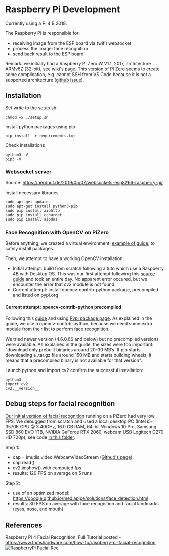 # Raspberry Pi Development

Currently using a Pi 4 B 2018.

The Raspberry Pi is responsible for:
 - receiving image from the ESP board via (wifi) websocket
 - process the image: face recognition 
 - send back result to the ESP board

 Remark: we initially had a Raspberry Pi Zero W V1.1, 2017, architecture ARMv6Z (32-bit), [see wiki's page](https://en.wikipedia.org/wiki/Raspberry_Pi#Specifications). This version of Pi Zero seems to create some complication, e.g. cannot SSH from VS Code because it is not a supported architecture ([github issue](https://github.com/microsoft/vscode-remote-release/issues/669)).


## Installation


Set write to the setup.sh:
```
chmod +x ./setup.sh
```

Install python packages using pip
```
pip install -r requirements.txt
```

Check installations
```
python3 -V
pip3 -V
```

### Websocket server
Source: https://nerdhut.de/2019/05/07/websockets-esp8266-raspberry-pi/

Install necessary libraries

```
sudo apt-get update
sudo apt-get install python3-pip
sudo pip install aiohttp
sudo pip install cchardet
sudo pip install aiodns
```


### Face Recognition with OpenCV on PiZero

Before anything, we created a virtual environment, [example of guide](https://realpython.com/python-virtual-environments-a-primer/), to safely install packages.

Then, we attempt to have a working OpenCV installation:
 - Initial attempt: build from scratch following a tuto which use a Raspberry 4B with Desktop OS. This was our first attempt following this [source guide](https://core-electronics.com.au/guides/face-identify-raspberry-pi/#Long) and took an entire day. No apparent error occured, but we encounter the error that cv2 module is not found.
 - Current attempt: install opencv-contrib-python package, precompiled and listed on pypi.org


#### Current attempt: opencv-contrib-python precompiled

Following this [guide](https://singleboardblog.com/install-python-opencv-on-raspberry-pi/) and using [Pypi package page](https://pypi.org/project/opencv-contrib-python/4.5.3.56/). As explained in the guide, we use a opencv-contrib-python, because we need some extra module from their [list](https://docs.opencv.org/4.5.4/) to perform face recognition.

We tried newer version (4.6.0.66 and below) but no precompiled versions were available. As explained in the guide, the sizes were too important: "download only prebuilt binaries around 20-30 MB’s. If pip starts downloading a .tar.gz file around 150 MB and starts building wheels, it means that a precompiled binary is not available for that version".

Launch python and import cv2 confirm the successful installation:
```
python3
import cv2
cv2.__version__
```

## Debug steps for facial recognition

[Our initial version of facial recognition](./face-req-v1/) running on a PiZero had very low FPS.
We debugged from scratch and used a local desktop PC (Intel i5-3570K CPU @ 3.40GHz, 16.0 GB RAM, 64-bit Windows 10 Pro, Samsung SSD 860 EVO 1TB, NVIDIA GeForce RTX 2060, webcam USB Logitech C270 HD 720p), see code [in this folder](./face-req-v2/).

Step 1:
 - cap = imutils.video.WebcamVideoStream ([Github's page](https://github.com/PyImageSearch/imutils/blob/master/imutils/video/webcamvideostream.py)), 
 - cap.read()
 - cv2.imshow() with computed fps
 - results: 120 FPS on average on 5 runs

Step 2:
 - use of an optimized model: https://google.github.io/mediapipe/solutions/face_detection.html
 - results: 30 FPS on average with face recognition and facial landmarks (eyes, nose, and mouth)

## References
Raspberry Pi 4 Facial Recognition: Full Tutorial posted - https://www.tomshardware.com/how-to/raspberry-pi-facial-recognition, ![RaspberryPi Facial Rec](https://github.com/carolinedunn/facial_recognition/)